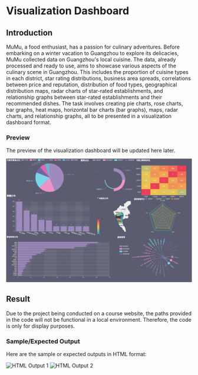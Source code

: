 # Visualization Dashboard

## Introduction

MuMu, a food enthusiast, has a passion for culinary adventures. Before embarking on a winter vacation to Guangzhou to explore its delicacies, MuMu collected data on Guangzhou's local cuisine. The data, already processed and ready to use, aims to showcase various aspects of the culinary scene in Guangzhou. This includes the proportion of cuisine types in each district, star rating distributions, business area spreads, correlations between price and reputation, distribution of food types, geographical distribution maps, radar charts of star-rated establishments, and relationship graphs between star-rated establishments and their recommended dishes. The task involves creating pie charts, rose charts, bar graphs, heat maps, horizontal bar charts (bar graphs), maps, radar charts, and relationship graphs, all to be presented in a visualization dashboard format.

### Preview

The preview of the visualization dashboard will be updated here later.

<img src="./Element/Preview.png" width="1000" alt="Preview Image Placeholder"/>

## Result

Due to the project being conducted on a course website, the paths provided in the code will not be functional in a local environment. Therefore, the code is only for display purposes.

### Sample/Expected Output

Here are the sample or expected outputs in HTML format:

<img src="./Element/Separate.html" width="500" alt="HTML Output 1"/>
<img src="./Element/All_combine.html" width="500" alt="HTML Output 2"/>
